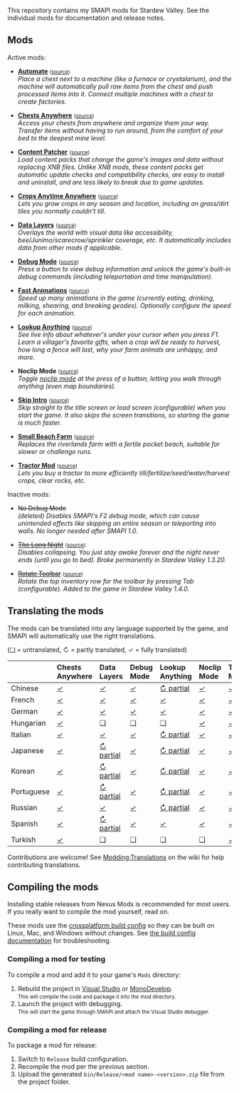 This repository contains my SMAPI mods for Stardew Valley. See the individual mods for
documentation and release notes.

## Mods
Active mods:
* **[Automate](http://www.nexusmods.com/stardewvalley/mods/1063)** <small>([source](Automate))</small>  
  _Place a chest next to a machine (like a furnace or crystalarium), and the machine will
  automatically pull raw items from the chest and push processed items into it. Connect multiple
  machines with a chest to create factories._

* **[Chests Anywhere](http://www.nexusmods.com/stardewvalley/mods/518)** <small>([source](ChestsAnywhere))</small>  
  _Access your chests from anywhere and organize them your way. Transfer items without having to
  run around, from the comfort of your bed to the deepest mine level._

* **[Content Patcher](https://www.nexusmods.com/stardewvalley/mods/1915)** <small>([source](ContentPatcher))</small>  
  _Load content packs that change the game's images and data without replacing XNB files. Unlike
  XNB mods, these content packs get automatic update checks and compatibility checks, are easy to
  install and uninstall, and are less likely to break due to game updates._

* **[Crops Anytime Anywhere](https://www.nexusmods.com/stardewvalley/mods/3000)** <small>([source](CropsAnytimeAnywhere))</small>  
  _Lets you grow crops in any season and location, including on grass/dirt tiles you normally
  couldn't till._

* **[Data Layers](https://www.nexusmods.com/stardewvalley/mods/1691)** <small>([source](DataLayers))</small>  
  _Overlays the world with visual data like accessibility, bee/Junimo/scarecrow/sprinkler coverage,
  etc. It automatically includes data from other mods if applicable._

* **[Debug Mode](http://www.nexusmods.com/stardewvalley/mods/679)** <small>([source](DebugMode))</small>  
  _Press a button to view debug information and unlock the game's built-in debug commands
  (including teleportation and time manipulation)._

* **[Fast Animations](http://www.nexusmods.com/stardewvalley/mods/1089)** <small>([source](FastAnimations))</small>  
  _Speed up many animations in the game (currently eating, drinking, milking, shearing, and
  breaking geodes). Optionally configure the speed for each animation._

* **[Lookup Anything](http://www.nexusmods.com/stardewvalley/mods/541)** <small>([source](LookupAnything))</small>  
  _See live info about whatever's under your cursor when you press F1. Learn a villager's favorite
  gifts, when a crop will be ready to harvest, how long a fence will last, why your farm animals
  are unhappy, and more._

* **Noclip Mode** <small>([source](NoclipMode))</small>  
  _Toggle [noclip mode](https://en.wikipedia.org/wiki/Noclip_mode) at the press of a button,
  letting you walk through anything (even map boundaries)._

* **[Skip Intro](http://www.nexusmods.com/stardewvalley/mods/533)** <small>([source](SkipIntro))</small>  
  _Skip straight to the title screen or load screen (configurable) when you start the game. It also
  skips the screen transitions, so starting the game is much faster._

* **[Small Beach Farm](http://www.nexusmods.com/stardewvalley/mods/3750)** <small>([source](SmallBeachFarm))</small>  
  _Replaces the riverlands farm with a fertile pocket beach, suitable for slower or challenge runs._

* **[Tractor Mod](http://www.nexusmods.com/stardewvalley/mods/1401)** <small>([source](TractorMod))</small>  
  _Lets you buy a tractor to more efficiently till/fertilize/seed/water/harvest crops, clear rocks, etc._

Inactive mods:
* ~~No Debug Mode~~  
  _(deleted) Disables SMAPI's F2 debug mode, which can cause unintended effects like skipping an
  entire season or teleporting into walls. No longer needed after SMAPI 1.0._

* ~~[The Long Night](http://www.nexusmods.com/stardewvalley/mods/1369)~~ <small>([source](LongNight))</small>  
  _Disables collapsing. You just stay awake forever and the night never ends (until you go to bed).
  Broke permanently in Stardew Valley 1.3.20._

* ~~[Rotate Toolbar](http://www.nexusmods.com/stardewvalley/mods/1100)~~ <small>([source](RotateToolbar))</small>  
  _Rotate the top inventory row for the toolbar by pressing Tab (configurable). Added to the game
  in Stardew Valley 1.4.0._


## Translating the mods
The mods can be translated into any language supported by the game, and SMAPI will automatically
use the right translations.

(❑ = untranslated, ↻ = partly translated, ✓ = fully translated)

&nbsp;     | Chests Anywhere                   | Data Layers                          | Debug Mode                   | Lookup Anything                          | Noclip Mode                   | Tractor Mod
---------- | :-------------------------------- | :----------------------------------- | :--------------------------- | :--------------------------------------- | :---------------------------- | :----------------------------
Chinese    | [✓](ChestsAnywhere/i18n/zh.json) | [✓](DataLayers/i18n/zh.json)        | [✓](DebugMode/i18n/zh.json) | [↻ partial](LookupAnything/i18n/zh.json) | [✓](NoclipMode/i18n/zh.json) | [✓](TractorMod/i18n/zh.json)
French     | [✓](ChestsAnywhere/i18n/fr.json) | [✓](DataLayers/i18n/fr.json)        | [✓](DebugMode/i18n/fr.json) | [✓](LookupAnything/i18n/fr.json)        | [✓](NoclipMode/i18n/fr.json) | [✓](TractorMod/i18n/fr.json)
German     | [✓](ChestsAnywhere/i18n/de.json) | [✓](DataLayers/i18n/de.json)        | [✓](DebugMode/i18n/de.json) | [✓](LookupAnything/i18n/de.json)        | [✓](NoclipMode/i18n/de.json) | [✓](TractorMod/i18n/de.json)
Hungarian  | [✓](ChestsAnywhere/i18n/hu.json) | ❑                                   | ❑                           | ❑                                       | [✓](NoclipMode/i18n/hu.json) | [✓](TractorMod/i18n/hu.json)
Italian    | [✓](ChestsAnywhere/i18n/it.json) | [✓](DataLayers/i18n/it.json)        | [✓](DebugMode/i18n/it.json) | [↻ partial](LookupAnything/i18n/it.json) | [✓](NoclipMode/i18n/it.json) | [✓](TractorMod/i18n/it.json)
Japanese   | [✓](ChestsAnywhere/i18n/ja.json) | [↻ partial](DataLayers/i18n/ja.json) | [✓](DebugMode/i18n/ja.json) | [↻ partial](LookupAnything/i18n/ja.json) | [✓](NoclipMode/i18n/ja.json) | [✓](TractorMod/i18n/ja.json)
Korean     | [✓](ChestsAnywhere/i18n/ko.json) | [↻ partial](DataLayers/i18n/ko.json) | [✓](DebugMode/i18n/ko.json) | [↻ partial](LookupAnything/i18n/ko.json) | [✓](NoclipMode/i18n/ko.json) | [✓](TractorMod/i18n/ko.json)
Portuguese | [✓](ChestsAnywhere/i18n/pt.json) | [↻ partial](DataLayers/i18n/pt.json) | [✓](DebugMode/i18n/pt.json) | [↻ partial](LookupAnything/i18n/pt.json) | [✓](NoclipMode/i18n/pt.json) | [✓](TractorMod/i18n/pt.json)
Russian    | [✓](ChestsAnywhere/i18n/ru.json) | [✓](DataLayers/i18n/ru.json)        | [✓](DebugMode/i18n/ru.json) | [↻ partial](LookupAnything/i18n/ru.json) | [✓](NoclipMode/i18n/ru.json) | [✓](TractorMod/i18n/ru.json)
Spanish    | [✓](ChestsAnywhere/i18n/es.json) | [↻ partial](DataLayers/i18n/es.json) | [✓](DebugMode/i18n/es.json) | [✓](LookupAnything/i18n/es.json)        | [✓](NoclipMode/i18n/es.json) | [✓](TractorMod/i18n/es.json)
Turkish    | [✓](ChestsAnywhere/i18n/tr.json) | ❑                                   | ❑                           | ❑                                       | ❑                            | [✓](TractorMod/i18n/tr.json)

Contributions are welcome! See [Modding:Translations](https://stardewvalleywiki.com/Modding:Translations)
on the wiki for help contributing translations.

## Compiling the mods
Installing stable releases from Nexus Mods is recommended for most users. If you really want to
compile the mod yourself, read on.

These mods use the [crossplatform build config](https://www.nuget.org/packages/Pathoschild.Stardew.ModBuildConfig)
so they can be built on Linux, Mac, and Windows without changes. See [the build config documentation](https://www.nuget.org/packages/Pathoschild.Stardew.ModBuildConfig)
for troubleshooting.

### Compiling a mod for testing
To compile a mod and add it to your game's `Mods` directory:

1. Rebuild the project in [Visual Studio](https://www.visualstudio.com/vs/community/) or [MonoDevelop](http://www.monodevelop.com/).  
   <small>This will compile the code and package it into the mod directory.</small>
2. Launch the project with debugging.  
   <small>This will start the game through SMAPI and attach the Visual Studio debugger.</small>

### Compiling a mod for release
To package a mod for release:

1. Switch to `Release` build configuration.
2. Recompile the mod per the previous section.
3. Upload the generated `bin/Release/<mod name>-<version>.zip` file from the project folder.
